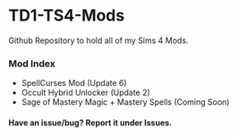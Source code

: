 # TD1-TS4-Mods
Github Repository to hold all of my Sims 4 Mods.

### Mod Index
* SpellCurses Mod (Update 6)
* Occult Hybrid Unlocker (Update 2)
* Sage of Mastery Magic + Mastery Spells (Coming Soon)

#### Have an issue/bug? Report it under Issues.
